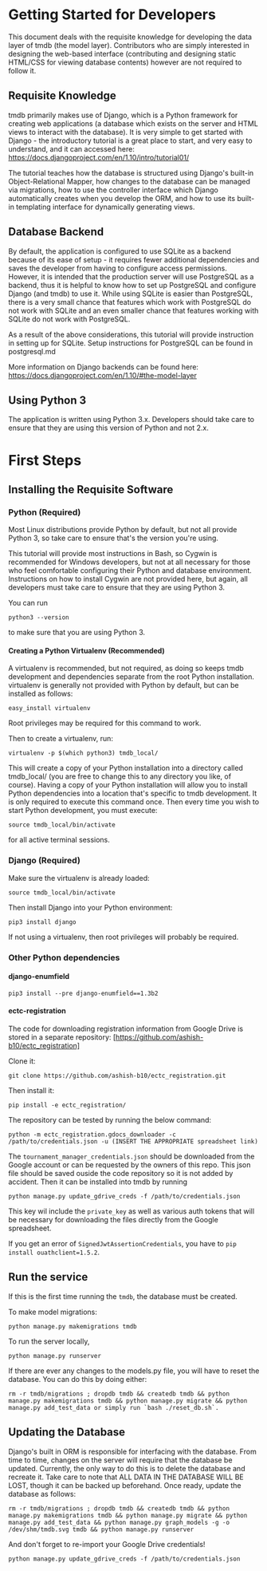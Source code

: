 # Getting Started for Developers

This document deals with the requisite knowledge for developing the data layer of tmdb (the model layer). Contributors who are simply interested in designing the web-based interface (contributing and designing static HTML/CSS for viewing database contents) however are not required to follow it.

## Requisite Knowledge
tmdb primarily makes use of Django, which is a Python framework for creating web applications (a database which exists on the server and HTML views to interact with the database). It is very simple to get started with Django - the introductory tutorial is a great place to start, and very easy to understand, and it can accessed here: https://docs.djangoproject.com/en/1.10/intro/tutorial01/

The tutorial teaches how the database is structured using Django's built-in Object-Relational Mapper, how changes to the database can be managed via migrations, how to use the controller interface which Django automatically creates when you develop the ORM, and how to use its built-in templating interface for dynamically generating views.

## Database Backend

By default, the application is configured to use SQLite as a backend because of its ease of setup - it requires fewer additional dependencies and saves the developer from having to configure access permissions. However, it is intended that the production server will use PostgreSQL as a backend, thus it is helpful to know how to set up PostgreSQL and configure Django (and tmdb) to use it. While using SQLite is easier than PostgreSQL, there is a very small chance that features which work with PostgreSQL do not work with SQLite and an even smaller chance that features working with SQLite do not work with PostgreSQL.

As a result of the above considerations, this tutorial will provide instruction in setting up for SQLite. Setup instructions for PostgreSQL can be found in postgresql.md

More information on Django backends can be found here: https://docs.djangoproject.com/en/1.10/#the-model-layer

## Using Python 3

The application is written using Python 3.x. Developers should take care to ensure that they are using this version of Python and not 2.x.

# First Steps

## Installing the Requisite Software

### Python (Required)

Most Linux distributions provide Python by default, but not all provide Python 3, so take care to ensure that's the version you're using.

This tutorial will provide most instructions in Bash, so Cygwin is recommended for Windows developers, but not at all necessary for those who feel comfortable configuring their Python and database environment. Instructions on how to install Cygwin are not provided here, but again, all developers must take care to ensure that they are using Python 3.

You can run

    python3 --version

to make sure that you are using Python 3.

#### Creating a Python Virtualenv (Recommended)

A virtualenv is recommended, but not required, as doing so keeps tmdb development and dependencies separate from the root Python installation. virtualenv is generally not provided with Python by default, but can be installed as follows:

    easy_install virtualenv

Root privileges may be required for this command to work.

Then to create a virtualenv, run:

    virtualenv -p $(which python3) tmdb_local/

This will create a copy of your Python installation into a directory called tmdb_local/ (you are free to change this to any directory you like, of course). Having a copy of your Python installation will allow you to install Python dependencies into a location that's specific to tmdb development. It is only required to execute this command once. Then every time you wish to start Python development, you must execute:

    source tmdb_local/bin/activate

for all active terminal sessions.

### Django (Required)

Make sure the virtualenv is already loaded:

    source tmdb_local/bin/activate

Then install Django into your Python environment:

    pip3 install django

If not using a virtualenv, then root privileges will probably be required.

### Other Python dependencies

#### django-enumfield

    pip3 install --pre django-enumfield==1.3b2

#### ectc-registration

The code for downloading registration information from Google Drive is stored in a separate repository: [https://github.com/ashish-b10/ectc_registration]

Clone it:

    git clone https://github.com/ashish-b10/ectc_registration.git

Then install it:

    pip install -e ectc_registration/

The repository can be tested by running the below command:

    python -m ectc_registration.gdocs_downloader -c /path/to/credentials.json -u (INSERT THE APPROPRIATE spreadsheet link)

The `tournament_manager_credentials.json` should be downloaded from the Google account or can be requested by the owners of this repo. This json file should be saved ouside the code repository so it is not added by accident. Then it can be installed into tmdb by running

    python manage.py update_gdrive_creds -f /path/to/credentials.json

This key wil include the `private_key` as well as various auth tokens that will be necessary for downloading the files directly from the Google spreadsheet.

If you get an error of `SignedJwtAssertionCredentials`, you have to `pip install ouathclient=1.5.2`.

## Run the service

If this is the first time running the `tmdb`, the database must be created.

To make model migrations:

    python manage.py makemigrations tmdb

To run the server locally,

    python manage.py runserver

If there are ever any changes to the models.py file, you will have to reset the database. You can do this by doing either:

    rm -r tmdb/migrations ; dropdb tmdb && createdb tmdb && python manage.py makemigrations tmdb && python manage.py migrate && python manage.py add_test_data or simply run `bash ./reset_db.sh`.

## Updating the Database

Django's built in ORM is responsible for interfacing with the database. From time to time, changes on the server will require that the database be updated. Currently, the only way to do this is to delete the database and recreate it. Take care to note that ALL DATA IN THE DATABASE WILL BE LOST, though it can be backed up beforehand. Once ready, update the database as follows:

    rm -r tmdb/migrations ; dropdb tmdb && createdb tmdb && python manage.py makemigrations tmdb && python manage.py migrate && python manage.py add_test_data && python manage.py graph_models -g -o /dev/shm/tmdb.svg tmdb && python manage.py runserver

And don't forget to re-import your Google Drive credentials!

    python manage.py update_gdrive_creds -f /path/to/credentials.json
